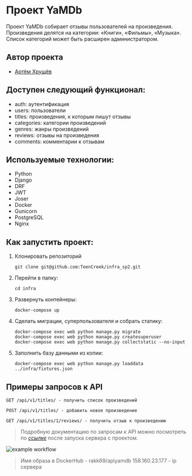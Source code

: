 # Проект YaMDb

Проект YaMDb собирает отзывы пользователей на произведения.
Произведения делятся на категории: «Книги», «Фильмы», «Музыка».
Список категорий может быть расширен администратором.

## Автор проекта

- [Артём Хрущёв](https://github.com/TeenCreek)

## Доступен следующий функционал:

- auth: аутентификация
- users: пользователи
- titles: произведения, к которым пишут отзывы
- categories: категории произведений
- genres: жанры произведений
- reviews: отзывы на произведения
- comments: комментарии к отзывам

## Используемые технологии:

- Python
- Django
- DRF
- JWT
- Joser
- Docker
- Gunicorn
- PostgreSQL
- Nginx

## Как запустить проект:

1. Клонировать репозиторий

   ```
   git clone git@github.com:TeenCreek/infra_sp2.git
   ```

2. Перейти в папку:

   ```
   cd infra
   ```

3. Развернуть контейнеры:

   ```
   docker-compose up
   ```

4. Сделать миграции, суперпользователя и собрать статику:

   ```
   docker-compose exec web python manage.py migrate
   docker-compose exec web python manage.py createsuperuser
   docker-compose exec web python manage.py collectstatic --no-input
   ```

5. Заполнить базу данными из копии:
   ```
   docker-compose exec web python manage.py loaddata ../infra/fixtures.json
   ```

## Примеры запросов к API

```
GET /api/v1/titles/ - получить список произведений

POST /api/v1/titles/ - добавить новое произведение

GET /api/v1/titles/1/reviews/ - получить отзыв к произведению
```

> Подробную документацию по запросам к API можно посмотреть по _[ссылке](http://127.0.0.1/redoc/)_ после запуска сервера с проектом.

![example workflow](https://github.com/TeenCreek/yamdb_final/actions/workflows/yamdb_workflow.yml/badge.svg)

> Имя образа в DockerHub - rakk69/apiyamdb
> 158.160.23.177 - ip сервера
